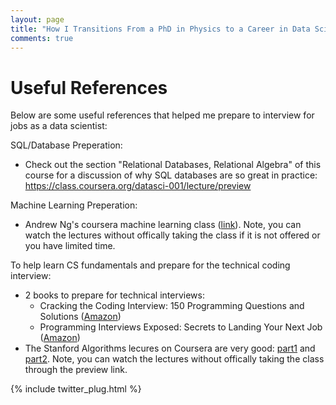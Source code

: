 ```yaml
---
layout: page
title: "How I Transitions From a PhD in Physics to a Career in Data Scientist"
comments: true
---
```


# Useful References

Below are some useful references that helped me prepare to interview for jobs as a data scientist:

SQL/Database Preperation:

* Check out the section "Relational Databases, Relational Algebra" of this course for a discussion of why SQL databases are so great in practice: https://class.coursera.org/datasci-001/lecture/preview


Machine Learning Preperation:

* Andrew Ng's coursera machine learning class ([link](https://class.coursera.org/ml-003/lecture/preview)). Note, you can watch the lectures without offically taking the class if it is not offered or you have limited time.


To help learn CS fundamentals and prepare for the technical coding interview:

* 2 books to prepare for technical interviews:
  * Cracking the Coding Interview: 150 Programming Questions and Solutions ([Amazon](http://www.amazon.com/Cracking-Coding-Interview-Programming-Questions/dp/098478280X))
  * Programming Interviews Exposed: Secrets to Landing Your Next Job ([Amazon](http://www.amazon.com/Programming-Interviews-Exposed-Secrets-Programmer/dp/047012167X))
* The Stanford Algorithms lecures on Coursera are very good: [part1](https://www.coursera.org/course/algo) and [part2](https://www.coursera.org/course/algo2). Note, you can watch the lectures without offically taking the class through the preview link.



{% include twitter_plug.html %}
